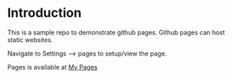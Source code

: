 # Introduction

This is a sample repo to demonstrate github pages. Github pages can host static websites.

Navigate to Settings --> pages to setup/view the page.

Pages is available at [My Pages](https://barun12.github.io/mypage/)
